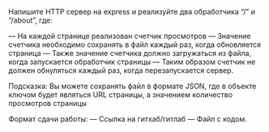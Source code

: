 Напишите HTTP сервер на express и реализуйте два обработчика “/” и “/about”, где:

— На каждой странице реализован счетчик просмотров
— Значение счетчика необходимо сохранять в файл каждый раз, когда обновляется страница
— Также значение счетчика должно загружаться из файла, когда запускается обработчик страницы
— Таким образом счетчик не должен обнуляться каждый раз, когда перезапускается сервер.



Подсказка:
Вы можете сохранять файл в формате JSON,
где в объекте ключом будет являться URL страницы, а значением количество просмотров страницы

Формат сдачи работы:
— Ссылка на гитхаб/гитлаб
— Файл с кодом.